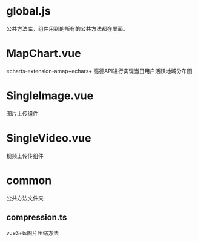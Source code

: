 # global.js

公共方法库，组件用到的所有的公共方法都在里面。

# MapChart.vue

echarts-extension-amap+echars+ 高德API进行实现当日用户活跃地域分布图

# SingleImage.vue

图片上传组件

# SingleVideo.vue

视频上传传组件

# common
公共方法文件夹
## compression.ts
vue3+ts图片压缩方法
